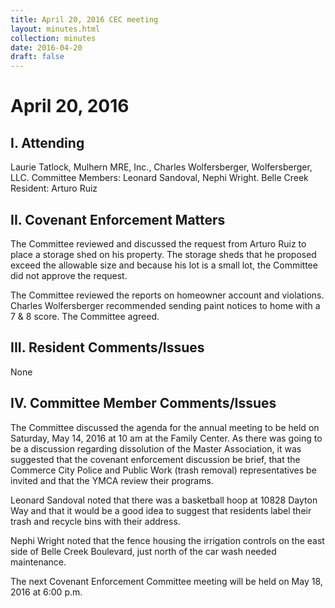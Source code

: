 ```yaml
---
title: April 20, 2016 CEC meeting
layout: minutes.html
collection: minutes
date: 2016-04-20
draft: false
---
```

# April 20, 2016

## I. Attending
Laurie Tatlock, Mulhern MRE, Inc., Charles Wolfersberger, Wolfersberger, LLC.  Committee Members: Leonard Sandoval, Nephi Wright.  Belle Creek Resident:  Arturo Ruiz

## II. Covenant Enforcement Matters
The Committee reviewed and discussed the request from Arturo Ruiz to place a storage shed on his property.  The storage sheds that he proposed exceed the allowable size and because his lot is a small lot, the Committee did not approve the request.  

The Committee reviewed the reports on homeowner account and violations.  Charles Wolfersberger recommended sending paint notices to home with a 7 & 8 score.  The Committee agreed.

## III. Resident Comments/Issues
None

## IV. Committee Member Comments/Issues
The Committee discussed the agenda for the annual meeting to be held on Saturday, May 14, 2016 at 10 am at the Family Center.  As there was going to be a discussion regarding dissolution of the Master Association, it was suggested that the covenant enforcement discussion be brief, that the Commerce City Police and Public Work (trash removal) representatives be invited and that the YMCA review their programs.  

Leonard Sandoval noted that there was a basketball hoop at 10828 Dayton Way and that it would be a good idea to suggest that residents label their trash and recycle bins with their address.

Nephi Wright noted that the fence housing the irrigation controls on the east side of Belle Creek Boulevard, just north of the car wash needed maintenance.

The next Covenant Enforcement Committee meeting will be held on May 18, 2016 at 6:00 p.m.
